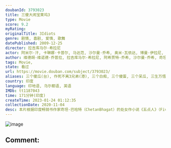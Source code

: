 ```yaml
---
doubanId: 3793023
title: 三傻大闹宝莱坞3
type: Movie
score: 9.2
myRating: 
originalTitle: 3Idiots
genre: 剧情, 喜剧, 爱情, 歌舞
datePublished: 2009-12-25
director: 拉吉库马尔·希拉尼
actor: 阿米尔·汗, 卡琳娜·卡普尔, 马达范, 沙尔曼·乔希, 奥米·瓦依达, 博曼·伊拉尼, 莫娜·辛格, 拉杰夫·拉宾德拉纳特安, undefined, 阿里·法扎勒, 帕里卡沙特.萨赫尼, undefined, 贾维德·杰弗里
author: 维德胡·维诺德·乔普拉, 拉吉库马尔·希拉尼, 阿希贾特·乔希, 沙尔曼·乔希, 奇坦·巴哈特
tags: Movie, 
state: 看过
url: https://movie.douban.com/subject/3793023/
aliases: 三个傻瓜(台), 作死不离3兄弟(港), 三个白痴, 三个傻蛋, 三个呆瓜, 三生万悟, 寻找兰彻, Three_Idiots
country: 印度
language: 印地语, 乌尔都语, 英语
IMDb: tt1187043
time: 171分钟(印度)
createTime: 2023-01-24 01:12:35
collectionDate: 2020-11-04
desc: 本片根据印度畅销书作家奇坦·巴哈特（ChetanBhagat）的处女作小说《五点人》（FivePointSomeone）改编而成。法兰（马德哈万RMadhavan饰）、拉杜（沙曼·乔希S...
---
```


![image](p579729551.jpg)

Comment: 
---

